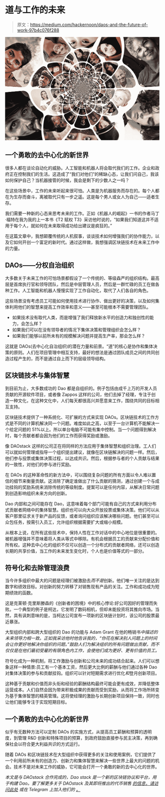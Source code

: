 # 道与工作的未来

> 原文：<https://medium.com/hackernoon/daos-and-the-future-of-work-97b4c076f288>

![](img/02450a49953600595e4150614502ac13.png)

## 一个勇敢的去中心化的新世界

很多人都在谈论自动化的威胁。人工智能和机器人将会取代我们的工作。企业和政府正在控制我们的生活。这造成了“我们对他们”的稀缺心态，让我们问自己，我该如何保护自己？当机器接管的时候，我会是剩下的少数人之一吗？

在这些场景中，工作的未来听起来很可怕。人类是为机器服务而存在的。每个人都在为生存而奋斗，离被取代只有一步之遥。这是每个男人或女人为自己——适者生存。

我们需要一种新的心态来思考未来的工作。正如《机器人的崛起》一书的作者马丁·福特在我为我的上一本书《T2 赋权 T3》采访他时说的，“如果我们知道这并不适用于每个人，就如何在未来取得成功给出建议是疯狂的。”

在这篇文章中，我想颠覆传统的人机叙事，谈谈技术如何增强我们的协作能力，以及它如何开创一个富足的新时代。通过这样做，我想强调区块链技术在未来工作中的力量。

## **DAOs——分权自治组织**

大多数关于未来工作的可怕场景都假设了一个传统的、等级森严的组织结构。最高层是首席执行官和领导团队，然后是中层管理人员，然后是一群忙碌的员工在做各种工作。人工智能和机器人慢慢实现了工作自动化，取代了人们各自的角色。

这些场景没有考虑员工可能如何使用技术进行协作、做出更好的决策，以及如何集体利用他们的智慧来提高工作效率和意义——甚至可能根本不需要管理团队。

*   如果技术没有取代人类，而是增强了我们释放新水平的创造力和独创性的能力，会怎么样？
*   如果我们可以在没有领导者的情况下集体决策和管理组织会怎么样？
*   如果我们能够以前所未有的规模解决问题并提高生产率，那会怎么样？

这就是 DAOs(去中心化自治组织)的潜在力量和前景。“道”的核心是协作和集体决策的原则。人们在项目管理中相互支持，最好的想法是通过团队成员之间的共同创造过程产生的，而不是通过自上而下的层级领导结构。

## **区块链技术与集体智慧**

到目前为止，大多数成功的 Dao 都是自组织的。例子包括由成千上万的开发人员贡献的开源软件项目，或者像 Zappos 这样的公司，他们去掉了经理，专注于创造一种文化，在这种文化中，人们每天都很高兴并愿意来工作，围绕共同的目标相互支持。

区块链技术提供了一种系统化、可扩展的方式来实现 DAOs。区块链技术的工作方式是不同的计算机解决同一个问题。难度如此之高，以至于一台计算机不能解决一个给定问题的 51%以上。所以单台电脑不可能有集中控制。当一个问题得到解决时，每个贡献者都会因为他们的工作而获得奖励或激励。

像 DAOstack 这样的公司正在将同样的方法应用于集体智慧和组织治理。工人们可以就如何管理或指导一个组织提出建议，就像在区块链解决的问题一样。然后，他们参与投票或集体决策过程，以达成共识。然后，根据参与者的个人贡献与结果的一致性，对他们的参与进行奖励。

在 DAOs 的这种革命性的新方法中，可以围绕复杂问题的所有方面以令人难以置信的细节来衡量贡献。这消除了确定谁做出了什么贡献的猜测，通过创建一个与成功挂钩的奖励系统来消除传统的等级制度。提案可以是任何内容，从解决日常问题到创造影响组织未来方向的创新。

Dao 内部和之间可能存在 Dao，这意味着每个部门可能有自己的方式来利用分布式贡献者网络中的集体智慧。组织也可以向大众开放投票或集体决策。他们可以从客户那里征求关于新产品的反馈，或者询问组织应该解决哪些问题。他们甚至可以众包任务，按需引入员工，允许组织根据需要扩大或缩小规模。

从根本上说，在所有这些技术中，保持人性在工作对话中的中心地位是很重要的。被机器增强并不意味着将人类从等式中移除。有机会根据员工的贡献来分配价值和所有权。这种去中心化的组织不仅可以创造一个分布式的贡献者网络，还可以创造长期的共享价值，当工作的未来发生变化时，个人也是价值等式的一部分。

## **符号化和去除管理浪费**

当今许多组织中最大的问题是经理们被激励去*而不是*创新。他们唯一关注的是达到数字和绩效目标。对创新的努力转移了对销售现有产品的关注。工作和成功成为短期绩效的函数。

这是克莱顿·克里斯滕森的《创新者的困境》中的核心悖论:好公司因好的管理而失败。一个典型的例子是柯达，它发明了数码相机，但却未能投资将其推向市场。当然，具有讽刺意味的是，当柯达公司宣布一项新的区块链计划时，该公司的股票最近暴涨。

大型组织内部和跨大型组织的 Dao 的功能与 Adam Grant 在他的畅销书*中描述的未来领导力相一致。正如我采访他时他告诉我的，“你花在解决别人问题上的时间会让你更好地解决你组织的问题。”鼓励人们为解决组织的所有问题做出贡献，而不仅仅是在他们最初受雇的有限角色内工作，会使他们成为更好、更有价值的员工。*

符号化成为一种机制，将工作激励与创新和公司未来的成功结合起来。人们可以想象这样一种情景:员工有一个基本工资，然后更大比例的薪酬与他们通过各种 Dao 对集体决策的参与和贡献挂钩。组织可以针对短期需求进行优化*和*登月创新项目。

这种基于贡献和价值而非头衔和经验的薪酬结构最终可能会更有成效，并降低整体运营成本。人们自然会因为带来积极成果的贡献而受到奖励，从而将工作场所转变为基于集体智慧的精英管理。这将使经理的激励与长期创新项目保持一致，同时也让他们能够专注于实现短期目标。

## **一个勇敢的去中心化的新世界**

似乎有无数种方法可以定制 DAOs 的实施方式，从提高员工薪酬和预算的透明度，到管理 R&D 创新和特殊项目的预算，到政府鼓励直接参与民主决策，再到确保社会以符合更大利益共识的方式运行。

随着 DAOs 和区块链技术在大型组织中获得更多的关注和使用案例，它们提供了一个利用前所未有的创造力、创新力和集体智慧来解决一些世界上最大的问题的机会。技术不是对未来工作的威胁，它可能会打开一个勇敢的新的去中心化的世界。

*本文是与 DAOstack 合作完成的，Dao stack 是一个新的区块链协议和平台，用于构建 Dao。要了解更多关于 DAOstack 及其即将推出的代币销售* [*的信息，请访问此处*](https://daostack.io/) *或在 Telegram* *上加入他们的* [*。*](https://t.me/daostackcommunity)
